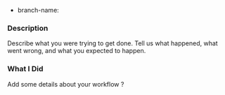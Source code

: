 * branch-name:

### Description

Describe what you were trying to get done.
Tell us what happened, what went wrong, and what you expected to happen.

### What I Did

Add some details about your workflow ?
